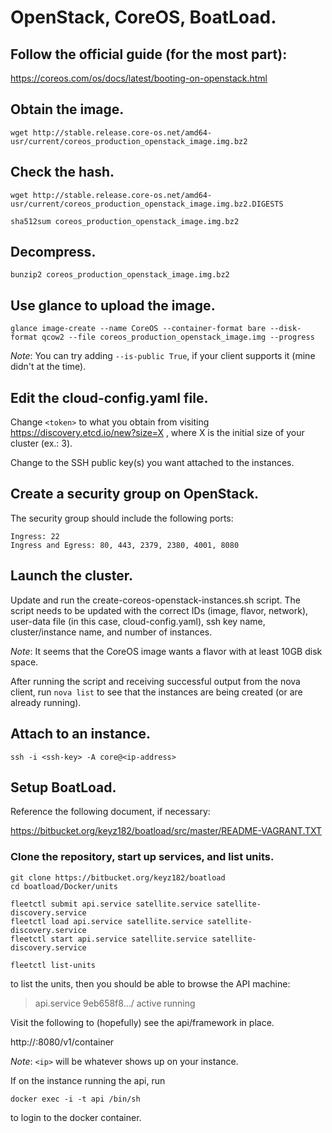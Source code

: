 # OpenStack, CoreOS, BoatLoad.

## Follow the official guide (for the most part):
https://coreos.com/os/docs/latest/booting-on-openstack.html

## Obtain the image.
`wget http://stable.release.core-os.net/amd64-usr/current/coreos_production_openstack_image.img.bz2`

## Check the hash.
`wget http://stable.release.core-os.net/amd64-usr/current/coreos_production_openstack_image.img.bz2.DIGESTS`

`sha512sum coreos_production_openstack_image.img.bz2`

## Decompress.
`bunzip2 coreos_production_openstack_image.img.bz2`

## Use glance to upload the image.
`glance image-create --name CoreOS --container-format bare --disk-format qcow2 --file coreos_production_openstack_image.img --progress`

*Note*: You can try adding `--is-public True`, if your client supports it (mine didn't at the time).

## Edit the cloud-config.yaml file.
Change `<token>` to what you obtain from visiting https://discovery.etcd.io/new?size=X ,
where X is the initial size of your cluster (ex.: 3).

Change <your-public-key-here> to the SSH public key(s) you want attached to the instances.

## Create a security group on OpenStack.
The security group should include the following ports:

	Ingress: 22
	Ingress and Egress: 80, 443, 2379, 2380, 4001, 8080

## Launch the cluster.
Update and run the create-coreos-openstack-instances.sh script.
The script needs to be updated with the correct IDs (image, flavor, network),
user-data file (in this case, cloud-config.yaml), ssh key name,
cluster/instance name, and number of instances.

*Note*: It seems that the CoreOS image wants a flavor with at least 10GB disk space.

After running the script and receiving successful output from the nova client,
run `nova list` to see that the instances are being created (or are already
running).

## Attach to an instance.
`ssh -i <ssh-key> -A core@<ip-address>`

## Setup BoatLoad.
Reference the following document, if necessary:

https://bitbucket.org/keyz182/boatload/src/master/README-VAGRANT.TXT

### Clone the repository, start up services, and list units.

    git clone https://bitbucket.org/keyz182/boatload
    cd boatload/Docker/units

    fleetctl submit api.service satellite.service satellite-discovery.service
    fleetctl load api.service satellite.service satellite-discovery.service
    fleetctl start api.service satellite.service satellite-discovery.service

`fleetctl list-units`

to list the units, then you should be able to browse the API machine:

> api.service			9eb658f8.../<ip>	active	running

Visit the following to (hopefully) see the api/framework in place.

http://<ip>:8080/v1/container

*Note*: `<ip>` will be whatever shows up on your instance.

If on the instance running the api, run

`docker exec -i -t api /bin/sh`

to login to the docker container.
